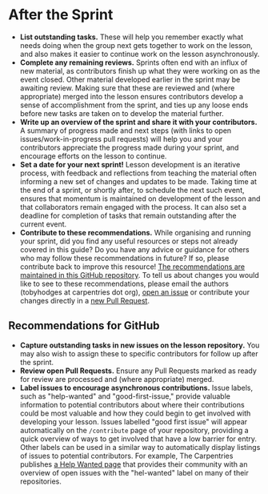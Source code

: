 # After the Sprint

- **List outstanding tasks.** 
  These will help you remember exactly what needs doing when the group next gets together to work on the lesson, 
  and also makes it easier to continue work on the lesson asynchronously.
- **Complete any remaining reviews.**
  Sprints often end with an influx of new material, as contributors finish up what they were working on as the event closed.
  Other material developed earlier in the sprint may be awaiting review.
  Making sure that these are reviewed and (where appropriate) merged into the lesson
  ensures contributors develop a sense of accomplishment from the sprint,
  and ties up any loose ends before new tasks are taken on to develop the material further.
- **Write up an overview of the sprint and share it with your contributors.**
  A summary of progress made and next steps (with links to open issues/work-in-progress pull requests)
  will help you and your contributors appreciate the progress made during your sprint,
  and encourage efforts on the lesson to continue.
- **Set a date for your next sprint!**
  Lesson development is an iterative process, with feedback and reflections from teaching the material
  often informing a new set of changes and updates to be made.
  Taking time at the end of a sprint, or shortly after, to schedule the next such event,
  ensures that momentum is maintained on development of the lesson and
  that collaborators remain engaged with the process.
  It can also set a deadline for completion of tasks that remain outstanding after the current event.
- **Contribute to these recommendations.**
  While organising and running your sprint, did you find any useful resources or steps not already covered
  in this guide? 
  Do you have any advice or guidance for others who may follow these recommendations in future?
  If so, please contribute back to improve this resource!
  [The recommendations are maintained in this GitHub repository](https://github.com/tobyhodges/lesson-sprint-recommendations).
  To tell us about changes you would like to see to these recommendations,
  please email the authors (tobyhodges at carpentries dot org), 
  [open an issue](https://github.com/tobyhodges/lesson-sprint-recommendations/issues/new)
  or contribute your changes directly in a [new Pull Request](https://github.com/tobyhodges/lesson-sprint-recommendations/pulls).


## Recommendations for GitHub

- **Capture outstanding tasks in new issues on the lesson repository.** 
  You may also wish to assign these to specific contributors for follow up after the sprint.
- **Review open Pull Requests.**
  Ensure any Pull Requests marked as ready for review are processed and (where appropriate) merged.
- **Label issues to encourage asynchronous contributions.**
  Issue labels, such as "help-wanted" and "good-first-issue," provide valuable information to potential contributors
  about where their contributions could be most valuable and how they could begin to get involved with developing
  your lesson.
  Issues labelled "good first issue" will appear automatically on the `/contribute` page of your repository,
  providing a quick overview of ways to get involved that have a low barrier for entry.
  Other labels can be used in a similar way to automatically display listings of issues to potential contributors.
  For example, The Carpentries publishes [a Help Wanted page](https://carpentries.org/help-wanted-issues/) that provides their community with an overview of
  open issues with the "hel-wanted" label on many of their repositories.
